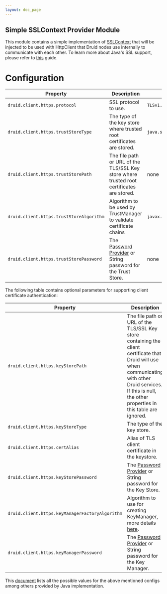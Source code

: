 ```yaml
---
layout: doc_page
---
```


<!--
  ~ Licensed to the Apache Software Foundation (ASF) under one
  ~ or more contributor license agreements.  See the NOTICE file
  ~ distributed with this work for additional information
  ~ regarding copyright ownership.  The ASF licenses this file
  ~ to you under the Apache License, Version 2.0 (the
  ~ "License"); you may not use this file except in compliance
  ~ with the License.  You may obtain a copy of the License at
  ~
  ~   http://www.apache.org/licenses/LICENSE-2.0
  ~
  ~ Unless required by applicable law or agreed to in writing,
  ~ software distributed under the License is distributed on an
  ~ "AS IS" BASIS, WITHOUT WARRANTIES OR CONDITIONS OF ANY
  ~ KIND, either express or implied.  See the License for the
  ~ specific language governing permissions and limitations
  ~ under the License.
  -->

## Simple SSLContext Provider Module

This module contains a simple implementation of [SSLContext](http://docs.oracle.com/javase/8/docs/api/javax/net/ssl/SSLContext.html)
that will be injected to be used with HttpClient that Druid nodes use internally to communicate with each other. To learn more about
Java's SSL support, please refer to [this](http://docs.oracle.com/javase/8/docs/technotes/guides/security/jsse/JSSERefGuide.html) guide.

# Configuration

|Property|Description|Default|Required|
|--------|-----------|-------|--------|
|`druid.client.https.protocol`|SSL protocol to use.|`TLSv1.2`|no|
|`druid.client.https.trustStoreType`|The type of the key store where trusted root certificates are stored.|`java.security.KeyStore.getDefaultType()`|no|
|`druid.client.https.trustStorePath`|The file path or URL of the TLS/SSL Key store where trusted root certificates are stored.|none|yes|
|`druid.client.https.trustStoreAlgorithm`|Algorithm to be used by TrustManager to validate certificate chains|`javax.net.ssl.TrustManagerFactory.getDefaultAlgorithm()`|no|
|`druid.client.https.trustStorePassword`|The [Password Provider](../../operations/password-provider.html) or String password for the Trust Store.|none|yes|

The following table contains optional parameters for supporting client certificate authentication:

|Property|Description|Default|Required|
|--------|-----------|-------|--------|
|`druid.client.https.keyStorePath`|The file path or URL of the TLS/SSL Key store containing the client certificate that Druid will use when communicating with other Druid services. If this is null, the other properties in this table are ignored.|none|yes|
|`druid.client.https.keyStoreType`|The type of the key store.|none|yes|
|`druid.client.https.certAlias`|Alias of TLS client certificate in the keystore.|none|yes|
|`druid.client.https.keyStorePassword`|The [Password Provider](../operations/password-provider.html) or String password for the Key Store.|none|no|
|`druid.client.https.keyManagerFactoryAlgorithm`|Algorithm to use for creating KeyManager, more details [here](https://docs.oracle.com/javase/7/docs/technotes/guides/security/jsse/JSSERefGuide.html#KeyManager).|`javax.net.ssl.KeyManagerFactory.getDefaultAlgorithm()`|no|
|`druid.client.https.keyManagerPassword`|The [Password Provider](../operations/password-provider.html) or String password for the Key Manager.|none|no|

This [document](http://docs.oracle.com/javase/8/docs/technotes/guides/security/StandardNames.html) lists all the possible
values for the above mentioned configs among others provided by Java implementation.
